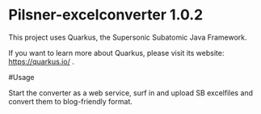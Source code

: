 # Pilsner-excelconverter 1.0.2

This project uses Quarkus, the Supersonic Subatomic Java Framework.

If you want to learn more about Quarkus, please visit its website: https://quarkus.io/ .

#Usage

Start the converter as a web service, surf in and upload SB excelfiles
and convert them to blog-friendly format.
